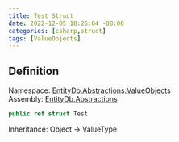 ```yaml
---
title: Test Struct
date: 2022-12-05 18:26:04 -08:00
categories: [csharp,struct]
tags: [ValueObjects]
---
```


## Definition
Namespace: <a href='/posts/csharp.namespace.entitydb.abstractions.valueobjects/'>EntityDb.Abstractions.ValueObjects</a><br />
Assembly: <a href='/posts/csharp.assembly.entitydb.abstractions/'>EntityDb.Abstractions</a><br />

```cs
public ref struct Test
```
Inheritance: Object &rarr; ValueType
